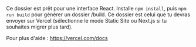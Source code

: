 
Ce dossier est prêt pour une interface React.
Installe `npm install`, puis `npm run build` pour générer un dossier /build.
Ce dossier est celui que tu devras envoyer sur Vercel (sélectionne le mode Static Site ou Next.js si tu souhaites migrer plus tard).

Pour plus d'aide : https://vercel.com/docs
